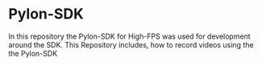 # Pylon-SDK
In this repository the Pylon-SDK for High-FPS was used for development around the SDK. This Repository includes, how to record videos using the the Pylon-SDK
